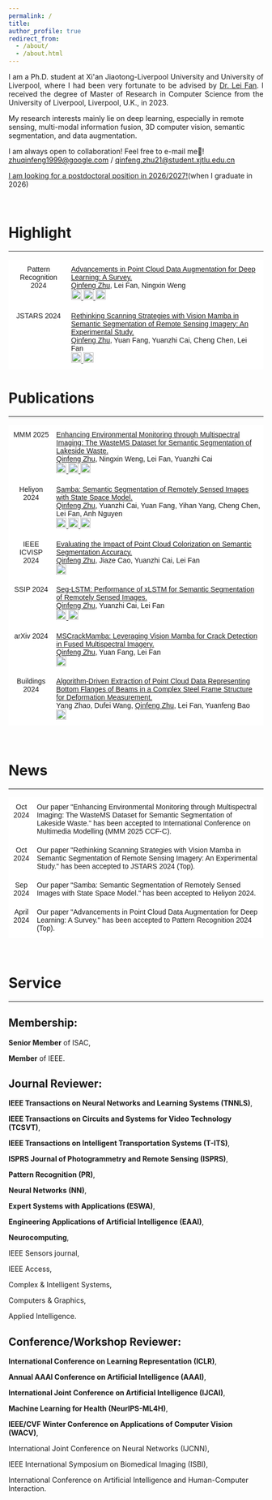 ```yaml
---
permalink: /
title: 
author_profile: true
redirect_from: 
  - /about/
  - /about.html
---
```

<p align="justify">
I am a Ph.D. student at Xi'an Jiaotong-Liverpool University and University of Liverpool, where I had been very fortunate to be advised by <a href="https://scholar.xjtlu.edu.cn/en/persons/LeiFan">Dr. Lei Fan</a>. I received the degree of Master of Research in Computer Science from the University of Liverpool, Liverpool, U.K., in 2023.

My research interests mainly lie on deep learning, especially in remote sensing, multi-modal information fusion, 3D computer vision, semantic segmentation, and data augmentation.
</p>

I am always open to collaboration! Feel free to e-mail me🤩! zhuqinfeng1999@google.com / qinfeng.zhu21@student.xjtlu.edu.cn

<u>I am looking for a postdoctoral position in 2026/2027!</u>(when I graduate in 2026)

<br>

# Highlight

---
<style type="text/css">
  .tg  {border-collapse:collapse;border-spacing:0;}
  .tg td{border-color:black;border-style:solid;border-width:1px;font-family:Arial, sans-serif;font-size:14px; overflow:hidden;padding:10px 5px;word-break:normal;}
  .tg th{border-color:black;border-style:solid;border-width:1px;font-family:Arial, sans-serif;font-size:14px; font-weight:normal;overflow:hidden;padding:10px 5px;word-break:normal;}
  .tg .tg-oe15{background-color:#ffffff;border-color:#ffffff;text-align:left;vertical-align:top}
  .tg .tg-wk8r{background-color:#ffffff;border-color:#ffffff;text-align:center;vertical-align:top}
</style>

<table class="tg">
    <tr>
      <th class="tg-wk8r">Pattern Recognition 2024</th>
      <th class="tg-oe15"><a href="https://doi.org/10.1016/j.patcog.2024.110532">Advancements in Point Cloud Data Augmentation for Deep Learning: A Survey.</a> <br><u>Qinfeng Zhu</u>, Lei Fan, Ningxin Weng
        <br> 
        <a href="https://doi.org/10.1016/j.patcog.2024.110532">
          <img src="https://img.shields.io/badge/Elsevier-004f80" alt="Elsevier" style="width: auto; height: 20px;"/>
        </a>
        <a href="https://arxiv.org/abs/2308.12113">
          <img src="https://img.shields.io/badge/PDF-80000f" alt="PDF" style="width: auto; height: 20px;"/>
        </a> 
        <a href="https://www.zhihu.com/question/319291048/answer/3500262341">
          <img src="https://img.shields.io/badge/Zhihu-0084b4" alt="Zhihu" style="width: auto; height: 20px;"/>
        </a>
      </th>
    </tr>
  <tr>
      <th class="tg-wk8r">JSTARS 2024</th>
      <th class="tg-oe15"><a href="https://doi.org/10.1109/JSTARS.2024.3472296">Rethinking Scanning Strategies with Vision Mamba in Semantic Segmentation of Remote Sensing Imagery: An Experimental Study.</a> <br><u>Qinfeng Zhu</u>, Yuan Fang, Yuanzhi Cai, Cheng Chen, Lei Fan
        <br> 
        <a href="https://doi.org/10.1109/JSTARS.2024.3472296">
          <img src="https://img.shields.io/badge/IEEE-004f80" alt="IEEE" style="width: auto; height: 20px;"/>
        </a>
        <a href="https://arxiv.org/abs/2405.08493">
          <img src="https://img.shields.io/badge/PDF-80000f" alt="PDF" style="width: auto; height: 20px;"/>
        </a>
      </th>
    </tr>

</table>

# Publications

---
<table class="tg">
  <tr>
      <th class="tg-wk8r">MMM 2025</th>
      <th class="tg-oe15"><a href="https://doi.org/10.1007/978-981-96-2054-8_27">Enhancing Environmental Monitoring through Multispectral Imaging: The WasteMS Dataset for Semantic Segmentation of Lakeside Waste.</a> <br><u>Qinfeng Zhu</u>, Ningxin Weng, Lei Fan, Yuanzhi Cai 
        <br> 
        <a href="[https://doi.org/10.1016/j.heliyon.2024.e38495](https://doi.org/10.1007/978-981-96-2054-8_27)">
          <img src="https://img.shields.io/badge/Springer-004f80" alt="Springer" style="width: auto; height: 20px;"/>
        </a>
        <a href="https://arxiv.org/abs/2407.17028">
          <img src="https://img.shields.io/badge/PDF-80000f" alt="PDF" style="width: auto; height: 20px;"/>
        </a>
        <a href="https://github.com/zhuqinfeng1999/WasteMS">
          <img src="https://img.shields.io/badge/GitHub-004f80" alt="GitHub Repository" style="width: auto; height: 20px;"/>
        </a>
      </th>
    </tr>
  <tr>
      <th class="tg-wk8r">Heliyon 2024</th>
      <th class="tg-oe15"><a href="https://doi.org/10.1016/j.heliyon.2024.e38495">Samba: Semantic Segmentation of Remotely Sensed Images with State Space Model.</a> <br><u>Qinfeng Zhu</u>, Yuanzhi Cai, Yuan Fang, Yihan Yang, Cheng Chen, Lei Fan, Anh Nguyen 
        <br> 
        <a href="https://doi.org/10.1016/j.heliyon.2024.e38495">
          <img src="https://img.shields.io/badge/Cell-004f80" alt="Cell" style="width: auto; height: 20px;"/>
        </a>
        <a href="https://arxiv.org/abs/2404.01705">
          <img src="https://img.shields.io/badge/PDF-80000f" alt="PDF" style="width: auto; height: 20px;"/>
        </a>
        <a href="https://github.com/zhuqinfeng1999/Samba">
          <img src="https://img.shields.io/badge/GitHub-004f80" alt="GitHub Repository" style="width: auto; height: 20px;"/>
        </a>
      </th>
    </tr>
    <tr>
      <th class="tg-wk8r">IEEE ICVISP 2024</th>
      <th class="tg-oe15"><a href="https://arxiv.org/abs/2410.06725">Evaluating the Impact of Point Cloud Colorization on Semantic Segmentation Accuracy.</a> <br><u>Qinfeng Zhu</u>, Jiaze Cao, Yuanzhi Cai, Lei Fan
        <br> 
        <a href="https://arxiv.org/abs/2410.06725">
          <img src="https://img.shields.io/badge/PDF-80000f" alt="PDF" style="width: auto; height: 20px;"/>
        </a>
      </th>
    </tr>
    <tr>
      <th class="tg-wk8r">SSIP 2024</th>
      <th class="tg-oe15"><a href="https://arxiv.org/abs/2406.14086">Seg-LSTM: Performance of xLSTM for Semantic Segmentation of Remotely Sensed Images.</a> <br><u>Qinfeng Zhu</u>, Yuanzhi Cai, Lei Fan
        <br> 
        <a href="https://arxiv.org/abs/2406.14086">
          <img src="https://img.shields.io/badge/PDF-80000f" alt="PDF" style="width: auto; height: 20px;"/>
        </a>
        <a href="https://github.com/zhuqinfeng1999/Seg-LSTM">
          <img src="https://img.shields.io/badge/GitHub-004f80" alt="GitHub Repository" style="width: auto; height: 20px;"/>
        </a>
      </th>
    </tr>

  <tr>
      <th class="tg-wk8r">arXiv 2024</th>
      <th class="tg-oe15"><a href="https://arxiv.org/abs/2412.06211">MSCrackMamba: Leveraging Vision Mamba for Crack Detection in Fused Multispectral Imagery.</a> <br><u>Qinfeng Zhu</u>, Yuan Fang, Lei Fan
        <br> 
        <a href="https://arxiv.org/abs/2412.06211">
          <img src="https://img.shields.io/badge/PDF-80000f" alt="PDF" style="width: auto; height: 20px;"/>
        </a>
      </th>
    </tr>

  <tr>
      <th class="tg-wk8r">Buildings 2024</th>
      <th class="tg-oe15"><a href="https://doi.org/10.3390/buildings14092847">Algorithm-Driven Extraction of Point Cloud Data Representing Bottom Flanges of Beams in a Complex Steel Frame Structure for Deformation Measurement.</a> <br>Yang Zhao, Dufei Wang, <u>Qinfeng Zhu</u>, Lei Fan, Yuanfeng Bao
        <br> 
        <a href="https://doi.org/10.3390/buildings14092847">
          <img src="https://img.shields.io/badge/PDF-80000f" alt="PDF" style="width: auto; height: 20px;"/>
        </a>
      </th>
    </tr>
</table>

<br>

# News
---

<table class="tg">
<thead>
  <tr>
    <th class="tg-wk8r">Oct 2024</th>
    <th class="tg-oe15">Our paper "Enhancing Environmental Monitoring through Multispectral Imaging: The WasteMS Dataset for Semantic Segmentation of Lakeside Waste." has been accepted to International Conference on Multimedia Modelling (MMM 2025 CCF-C).</th>
  </tr>
  <tr>
    <th class="tg-wk8r">Oct 2024</th>
    <th class="tg-oe15">Our paper "Rethinking Scanning Strategies with Vision Mamba in Semantic Segmentation of Remote Sensing Imagery: An Experimental Study." has been accepted to JSTARS 2024 (Top).</th>
  </tr>
    <tr>
    <th class="tg-wk8r">Sep 2024</th>
    <th class="tg-oe15">Our paper "Samba: Semantic Segmentation of Remotely Sensed Images with State Space Model." has been accepted to Heliyon 2024.</th>
  </tr>
  <tr>
    <th class="tg-wk8r">April 2024</th>
    <th class="tg-oe15">Our paper "Advancements in Point Cloud Data Augmentation for Deep Learning: A Survey." has been accepted to Pattern Recognition 2024 (Top).</th>
  </tr>
  
</thead>
<tbody>
  <!-- Add all other rows here using <td> within <tbody> -->
</tbody>
</table>

<br>
  

# Service
---

<h2><strong>Membership</strong>:</h2>

**Senior Member** of ISAC,

**Member** of IEEE.

<h2><strong>Journal Reviewer</strong>:</h2>

**IEEE Transactions on Neural Networks and Learning Systems (TNNLS)**,

**IEEE Transactions on Circuits and Systems for Video Technology (TCSVT)**,

**IEEE Transactions on Intelligent Transportation Systems (T-ITS)**,

**ISPRS Journal of Photogrammetry and Remote Sensing (ISPRS)**,

**Pattern Recognition (PR)**,

**Neural Networks (NN)**,

**Expert Systems with Applications (ESWA)**,

**Engineering Applications of Artificial Intelligence (EAAI)**,

**Neurocomputing**,

IEEE Sensors journal,

IEEE Access,

Complex & Intelligent Systems,

Computers & Graphics,

Applied Intelligence.

<h2><strong>Conference/Workshop Reviewer</strong>:</h2>

**International Conference on Learning Representation (ICLR)**,

**Annual AAAI Conference on Artificial Intelligence (AAAI)**,

**International Joint Conference on Artificial Intelligence (IJCAI)**,

**Machine Learning for Health (NeurIPS-ML4H)**,

**IEEE/CVF Winter Conference on Applications of Computer Vision (WACV)**,

International Joint Conference on Neural Networks (IJCNN),

IEEE International Symposium on Biomedical Imaging (ISBI),

International Conference on Artificial Intelligence and Human-Computer Interaction.


<br>


